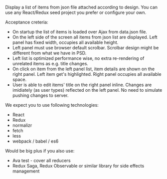 Display a list of items from json file attached according to design. You can use any React/Redux seed project you prefer or configure your own.

Acceptance creteria:
* On startup the list of items is loaded over Ajax from data.json file.
* On the left side of the screen all items from json list are displayed. Left panel has fixed width, occupies all available height.
* Left panel must use browser default scrolbar. Scrolbar design might be different from what we have in PSD.
* Left list is optimized performance wise, no extra re-rendering of unrelated items as e.g. title changes.
* On click on item from the left panel list, item details are shown on the right panel. Left item get's highlighted. Right panel occupies all available space.
* User is able to edit items' title on the right panel inline. Changes are imidiately (as user types) reflected on the left panel. No need to simulate pushing changes to server.

We expect you to use following technologies:
* React
* Redux
* normalizr
* fetch
* less
* webpack / babel / es6

Would be big plus if you also use:
* Ava test - cover all reducers
* Redux Saga, Redux Observable or similar library for side effects management